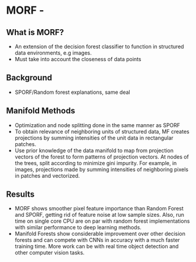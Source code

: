 # MORF -

## What is MORF?
* An extension of the decision forest classifier to function in structured data environments, e.g images.
* Must take into account the closeness of data points

## Background
* SPORF/Random forest explanations, same deal

## Manifold Methods
* Optimization and node splitting done in the same manner as SPORF
* To obtain relevance of neighboring units of structured data, MF creates projections by summing intensities of the unit data in rectangular patches. 
* Use prior knowledge of the data manifold to map from projection vectors of the forest to form patterns of projection vectors. At nodes of the trees, split according to minimize gini impurity. For example, in images, projections made by summing intensities of neighboring pixels in patches and vectorized.

## Results
* MORF shows smoother pixel feature importance than Random Forest and SPORF, getting rid of feature noise at low sample sizes. Also, run time on single core CPU are on par with random forest implementations with similar performance to deep learning methods.
* Manifold Forests show considerable improvement over other decision forests and can compete with CNNs in accuracy with a much faster training time. More work can be with real time object detection and other computer vision tasks.
